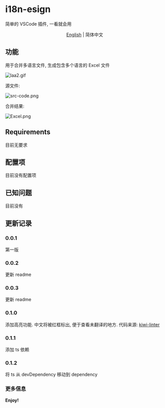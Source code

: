 # i18n-esign

简单的 VSCode 插件, 一看就会用

<p align='center'>
<a href="https://github.com/yubaoquan/i18n-esign/blob/master/README.md">English</a> | 简体中文
</p>

## 功能

用于合并多语言文件, 生成包含多个语言的 Excel 文件

![laa2.gif](https://i.loli.net/2020/04/30/kt1QnPuefgpKWAr.gif)

源文件:

![src-code.png](https://i.loli.net/2020/04/30/RQK6PzqrG1DxBAV.png)

合并结果:

![Excel.png](https://i.loli.net/2020/04/30/LDnbU3VsR1TaFHi.png)

## Requirements

目前无要求

## 配置项

目前没有配置项

## 已知问题

目前没有

## 更新记录

### 0.0.1

第一版

### 0.0.2

更新 readme

### 0.0.3

更新 readme

### 0.1.0

添加高亮功能. 中文将被红框标出, 便于查看未翻译的地方.
代码来源: [kiwi-linter](https://github.com/alibaba/kiwi/tree/master/kiwi-linter)

### 0.1.1
添加 ts 依赖

### 0.1.2
将 ts 从 devDependency 移动到 dependency

### 更多信息



**Enjoy!**

